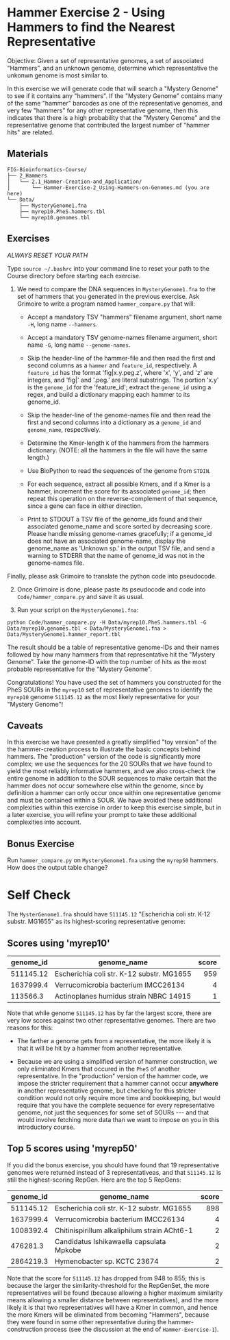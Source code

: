 # Hammer Exercise 2 - Using Hammers to find the Nearest Representative

Objective: Given a set of representative genomes,  a set of associated "Hammers", and an unknown genome, determine which representative the unkonwn genome is most similar to.

In this exercise we will generate code that will search a "Mystery Genome" to see if it contains any "hammers". If the "Mystery Genome" contains many of the same "hammer" barcodes as one of the representative genomes, and very few "hammers" for any other representative genome, then this indicates that there is a high probability that the "Mystery Genome" and the representative genome that contributed the largest number of "hammer hits" are related.

## Materials

```
FIG-Bioinformatics-Course/
├── 2_Hammers 
│   └── 2.1_Hammer-Creation-and_Application/
│       └── Hammer-Exercise-2_Using-Hammers-on-Genomes.md (you are here)
└── Data/
    ├── MysteryGenome1.fna
    ├── myrep10.PheS.hammers.tbl
    └── myrep10.genomes.tbl
```

## Exercises

*ALWAYS RESET YOUR PATH* 

Type `source ~/.bashrc` into your command line to reset your path to the Course directory before starting each exercise.

1. We need to compare the DNA sequences in `MysteryGenome1.fna`
to the set of hammers that you generated in the previous exercise.
Ask Grimoire to write a program named `hammer_compare.py` that will:

    * Accept a mandatory TSV "hammers" filename argument,
    short name `-H`, long name `--hammers`.

    * Accept a mandatory TSV genome-names filename argument,
    short name `-G`, long name `--genome-names`.

    * Skip the header-line of the hammer-file and then read
    the first and second columns as a `hammer` and `feature_id`,
    respectively. A `feature_id` has the format 'fig|x.y.peg.z',
    where 'x', 'y', and 'z' are integers, and 'fig|' and '.peg.'
    are literal substrings. The portion 'x.y' is the `genome_id`
    for the 'feature_id'; extract the `genome_id` using a regex,
    and build a dictionary mapping each hammer to its genome_id.

    * Skip the header-line of the genome-names file and then read
    the first and second columns into a dictionary as a `genome_id`
    and `genome_name`, respectively.

    * Determine the Kmer-length `K` of the hammers from the hammers dictionary.
    (NOTE: all the hammers in the file will have the same length.)

    * Use BioPython to read the sequences of the genome from `STDIN`.

    * For each sequence, extract all possible Kmers, and if a Kmer is a hammer,
    increment the score for its associated `genome_id`; then repeat this operation on the reverse-complement of that sequence, since a gene can face in either direction.

    * Print to STDOUT a TSV file of the genome_ids found
    and their associated genome_name and score
    sorted by decreasing score.
    Please handle missing genome-names gracefully;
    if a genome_id does not have an associated genome-name,
    display the genome_name as 'Unknown sp.' in the output TSV file,
    and send a warning to STDERR that the name of genome_id was not in
    the genome-names file.
    
Finally, please ask Grimoire to translate the python code into pseudocode.

2. Once Grimoire is done, please paste its pseudocode and code into `Code/hammer_compare.py` and save it as usual.

3. Run your script on the `MysteryGenome1.fna`:

```
python Code/hammer_compare.py -H Data/myrep10.PheS.hammers.tbl -G Data/myrep10.genomes.tbl < Data/MysteryGenome1.fna > Data/MysteryGenome1.hammer_report.tbl
```

The result should be a table of representative genome-IDs and their names followed by how many hammers from that representative hit the "Mystery Genome". Take the genome-ID with the top number of hits as the most probable representative for the "Mystery Genome".


Congratulations! You have used the set of hammers you constructed for the PheS SOURs in the `myrep10` set of representative genomes to identify the `myrep10` genome `511145.12` as the most likely representative for your "Mystery Genome"!

## Caveats

In this exercise we have presented a greatly simplified "toy version" of the the hammer-creation process to illustrate the basic concepts behind hammers. The "production" version of the code is significantly more complex; we use the sequences for the 20 SOURs that we have found to yield the most reliably informative hammers, and we also cross-check the entire genome in addition to the SOUR sequences to make certain that the hammer does not occur somewhere else within the genome, since by definition a hammer can only occur once within one representative genome and must be contained within a SOUR. We have avoided these additional complexities within this exercise in order to keep this exercise simple, but in a later exercise, you will refine your prompt to take these additional complexities into account.

## Bonus Exercise

Run `hammer_compare.py` on `MysteryGenome1.fna` using the `myrep50` hammers. How does the output table change?

# Self Check

The `MysterGenome1.fna` should have `511145.12` "Escherichia coli str. K-12 substr. MG1655" as its highest-scoring representative genome:

## Scores using 'myrep10'

| genome_id | genome_name | score |
| --- | --- | ---: |
| 511145.12 | Escherichia coli str. K-12 substr. MG1655 | 959 |
| 1637999.4 | Verrucomicrobia bacterium IMCC26134 | 4 |
| 113566.3 | Actinoplanes humidus strain NBRC 14915 | 1 |

Note that while genome `511145.12` has by far the largest score,
there are very low scores against two other representative genomes.
There are two reasons for this:

* The farther a genome gets from a representative,
the more likely it is that it will be hit by a hammer from another representative.

* Because we are using a simplified version of hammer construction,
we only eliminated Kmers that occured in the `PheS` of another representative. In the "production" version of the hammer code,
we impose the stricter requirement that a hammer cannot occur **anywhere** in another representative genome, but checking for this
stricter condition would not only require more time and bookkeeping,
but would require that you have the complete sequence
for every representative genome, not just the sequences for
some set of SOURs --- and that would involve fetching more data
than we want to impose on you in this introductory course.

## Top 5 scores using 'myrep50'

If you did the bonus exercise, you should have found that
19 representative genomes were returned instead of 3 representativeas, 
and that `511145.12` is still the highest-scoring RepGen.
Here are the top 5 RepGens:

| genome_id | genome_name | score |
| --- | --- | ---: |
| 511145.12 | Escherichia coli str. K-12 substr. MG1655 | 898 |
| 1637999.4 | Verrucomicrobia bacterium IMCC26134 | 4 |
| 1008392.4 | Chitinispirillum alkaliphilum strain ACht6-1 | 2 |
| 476281.3 | Candidatus Ishikawaella capsulata Mpkobe | 2 |
| 2864219.3 | Hymenobacter sp. KCTC 23674 | 2 |

Note that the score for `511145.12` has dropped from 948 to 855;
this is because the larger the similarity-threshold for the RepGenSet,
the more representatives will be found (because allowing a higher maximum similarity means allowing a smaller distance between representatives), and the more likely it is that two representatives will have a Kmer in common, 
and hence the more Kmers will be eliminated from becoming "Hammers", because they were found in some other representative during the hammer-construction process (see the discussion at the end of `Hammer-Exercise-1`).
